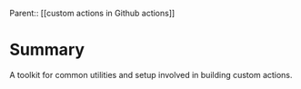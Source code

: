 Parent:: [[custom actions in Github actions]]

# Summary
A toolkit for common utilities and setup involved in building custom actions.
